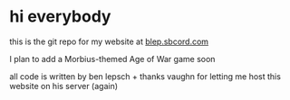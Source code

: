 # hi everybody

this is the git repo for my website at [blep.sbcord.com](https://blep.sbcord.com)

I plan to add a Morbius-themed Age of War game soon

all code is written by ben lepsch + thanks vaughn for letting me host this website on his server (again)
